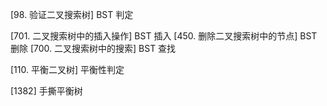 
[98.  验证二叉搜索树] BST 判定

[701. 二叉搜索树中的插入操作] BST 插入
[450. 删除二叉搜索树中的节点] BST 删除
[700. 二叉搜索树中的搜索] BST 查找

[110. 平衡二叉树] 平衡性判定

[1382] 手撕平衡树
